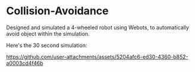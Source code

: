 # Collision-Avoidance
Designed and simulated a 4-wheeled robot using Webots, to automatically avoid object within the simulation.


Here's the 30 second simulation:


https://github.com/user-attachments/assets/5204afc6-ed30-4360-b852-a0003cd4f46b

